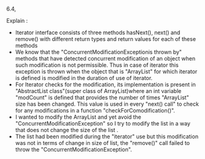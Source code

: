 6.4,

Explain :
- Iterator interface consists of three methods hasNext(), next() and remove() with different return types and return values for each of these methods
- We know that the "ConcurrentModificationExceptionis thrown by" methods that have detected concurrent modification of an object when such modification is not permissible. Thus in case of iterator this exception is thrown when the object that is "ArrayList" for which iterator is defined is modified in the duration of use of iterator.
- For Iterator checks for the modification, its implementation is present in "AbstractList class"(super class of ArrayList)where an int variable "modCount" is defined that provides the number of times "ArrayList" size has been changed. This value is used in every "next() call" to check for any modifications in a function "checkForComodification()".
- I wanted to modify the ArrayList and yet avoid the "ConcurrentModificationException" so I try to modify the list in a way that does not change the size of the list .
- The list had been modified during  the "iterator" use but this modification was not in terms of change in size of list,  the "remove()" call failed  to throw  the "ConcurrentModificationException". 
